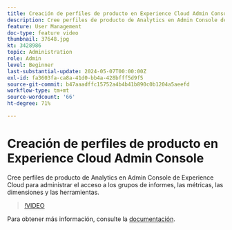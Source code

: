 ```yaml
---
title: Creación de perfiles de producto en Experience Cloud Admin Console
description: Cree perfiles de producto de Analytics en Admin Console de Experience Cloud para administrar el acceso a los grupos de informes, las métricas, las dimensiones y las herramientas.
feature: User Management
doc-type: feature video
thumbnail: 37648.jpg
kt: 3428986
topic: Administration
role: Admin
level: Beginner
last-substantial-update: 2024-05-07T00:00:00Z
exl-id: fa3603fa-ca8a-41d0-bb4a-428bfff5d9f5
source-git-commit: b47aaadffc15752a4b4b41b890c0b1204a5aeefd
workflow-type: tm+mt
source-wordcount: '66'
ht-degree: 71%

---
```


# Creación de perfiles de producto en Experience Cloud Admin Console

Cree perfiles de producto de Analytics en Admin Console de Experience Cloud para administrar el acceso a los grupos de informes, las métricas, las dimensiones y las herramientas.

>[!VIDEO](https://video.tv.adobe.com/v/3428986/?learn=on)

Para obtener más información, consulte la [documentación](https://experienceleague.adobe.com/es/docs/analytics/admin/admin-console/permissions/product-profile).
